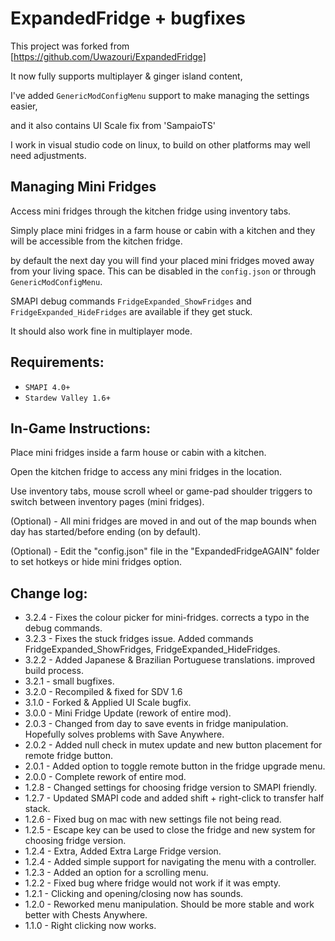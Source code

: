 # ExpandedFridge  + bugfixes
This project was forked from [https://github.com/Uwazouri/ExpandedFridge]

It now fully supports multiplayer & ginger island content,

I've added `GenericModConfigMenu` support to make managing the settings easier, 

and it also contains UI Scale fix from 'SampaioTS' 

I work in visual studio code on linux, to build on other platforms may well need adjustments.

## Managing Mini Fridges
Access mini fridges through the kitchen fridge using inventory tabs.

Simply place mini fridges in a farm house or cabin with a kitchen and they will be accessible from the kitchen fridge.

by default the next day you will find your placed mini fridges moved away from your living space. This can be disabled in the `config.json` or through `GenericModConfigMenu`.

SMAPI debug commands `FridgeExpanded_ShowFridges` and  `FridgeExpanded_HideFridges` are available if they get stuck.

It should also work fine in multiplayer mode.


## Requirements:
- `SMAPI 4.0+`
- `Stardew Valley 1.6+`


## In-Game Instructions:
Place mini fridges inside a farm house or cabin with a kitchen.

Open the kitchen fridge to access any mini fridges in the location.

Use inventory tabs, mouse scroll wheel or game-pad shoulder triggers to switch between inventory pages (mini fridges).

(Optional) - All mini fridges are moved in and out of the map bounds when day has started/before ending (on by default).

(Optional) - Edit the "config.json" file in the "ExpandedFridgeAGAIN" folder to set hotkeys or hide mini fridges option.


## Change log:
- 3.2.4 ﻿- Fixes the colour picker for mini-fridges. corrects a typo in the debug commands.
- 3.2.3 ﻿- Fixes the stuck fridges issue. Added commands FridgeExpanded_ShowFridges, FridgeExpanded_HideFridges.
- 3.2.2 ﻿- Added Japanese & Brazilian Portuguese translations. improved build process.
- 3.2.1 ﻿- small bugfixes.
- 3.2.0 ﻿- Recompiled & fixed for SDV 1.6
- 3.1.0 ﻿- Forked & Applied UI Scale bugfix.
- 3.0.0 ﻿- Mini Fridge Update (rework of entire mod).
- 2.0.3 ﻿- Changed from day to save events in fridge manipulation. Hopefully solves problems with Save Anywhere.
- 2.0.2 ﻿- Added null check in mutex update and new button placement for remote fridge button.
- 2.0.1 ﻿- Added option to toggle remote button in the fridge upgrade menu.
- 2.0.0 ﻿- Complete rework of entire mod.
- 1.2.8 ﻿- Changed settings for choosing fridge version to SMAPI friendly.
- 1.2.7 ﻿- Updated SMAPI code and added shift + right-click to transfer half stack.
- 1.2.6 ﻿- Fixed bug on mac with new settings file not being read.
- 1.2.5 ﻿- Escape key can be used to close the fridge and new system for choosing fridge version.
- 1.2.4 ﻿- Extra, Added Extra Large Fridge version.
- 1.2.4 ﻿- Added simple support for navigating the menu with a controller.
- 1.2.3 ﻿- Added an option for a scrolling menu.
- 1.2.2 ﻿- Fixed bug where fridge would not work if it was empty.
- 1.2.1 ﻿- Clicking and opening/closing now has sounds.
- 1.2.0 ﻿- Reworked menu manipulation. Should be more stable and work better with Chests Anywhere.
- 1.1.0 ﻿- Right clicking now works.

